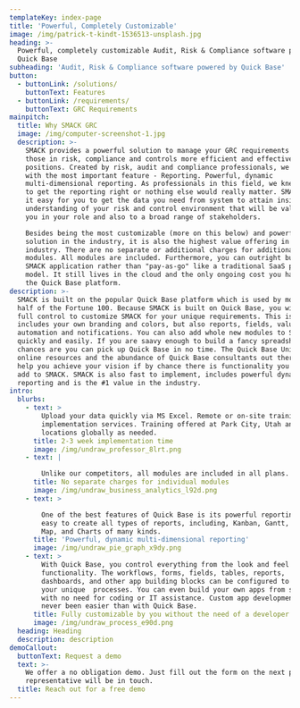 ```yaml
---
templateKey: index-page
title: 'Powerful, Completely Customizable'
image: /img/patrick-t-kindt-1536513-unsplash.jpg
heading: >-
  Powerful, completely customizable Audit, Risk & Compliance software powered by
  Quick Base
subheading: 'Audit, Risk & Compliance software powered by Quick Base'
button:
  - buttonLink: /solutions/
    buttonText: Features
  - buttonLink: /requirements/
    buttonText: GRC Requirements
mainpitch:
  title: Why SMACK GRC
  image: /img/computer-screenshot-1.jpg
  description: >-
    SMACK provides a powerful solution to manage your GRC requirements making
    those in risk, compliance and controls more efficient and effective in their
    positions. Created by risk, audit and compliance professionals, we began
    with the most important feature - Reporting. Powerful, dynamic
    multi-dimensional reporting. As professionals in this field, we knew we had
    to get the reporting right or nothing else would really matter. SMACK makes
    it easy for you to get the data you need from system to attain insightful
    understanding of your risk and control environment that will be valuable to
    you in your role and also to a broad range of stakeholders. 

    Besides being the most customizable (more on this below) and powerful
    solution in the industry, it is also the highest value offering in the
    industry. There are no separate or additional charges for additional
    modules. All modules are included. Furthermore, you can outright buy the
    SMACK application rather than "pay-as-go" like a traditional SaaS pricing
    model. It still lives in the cloud and the only ongoing cost you have is for
    the Quick Base platform. 
description: >-
  SMACK is built on the popular Quick Base platform which is used by more than
  half of the Fortune 100. Because SMACK is built on Quick Base, you will have
  full control to customize SMACK for your unique requirements. This is not only
  includes your own branding and colors, but also reports, fields, values,
  automation and notifications. You can also add whole new modules to SMACK
  quickly and easily. If you are saavy enough to build a fancy spreadsheet,
  chances are you can pick up Quick Base in no time. The Quick Base University,
  online resources and the abundance of Quick Base consultants out there can
  help you achieve your vision if by chance there is functionality you want to
  add to SMACK. SMACK is also fast to implement, includes powerful dynamic
  reporting and is the #1 value in the industry. 
intro:
  blurbs:
    - text: >
        Upload your data quickly via MS Excel. Remote or on-site training and
        implementation services. Training offered at Park City, Utah and other
        locations globally as needed.
      title: 2-3 week implementation time
      image: /img/undraw_professor_8lrt.png
    - text: |

        Unlike our competitors, all modules are included in all plans.
      title: No separate charges for individual modules
      image: /img/undraw_business_analytics_l92d.png
    - text: >

        One of the best features of Quick Base is its powerful reporting. It is
        easy to create all types of reports, including, Kanban, Gantt, Calendar,
        Map, and Charts of many kinds.
      title: 'Powerful, dynamic multi-dimensional reporting'
      image: /img/undraw_pie_graph_x9dy.png
    - text: >
        With Quick Base, you control everything from the look and feel to the
        functionality. The workflows, forms, fields, tables, reports,
        dashboards, and other app building blocks can be configured to match
        your unique  processes. You can even build your own apps from scratch
        with no need for coding or IT assistance. Custom app development has
        never been easier than with Quick Base.
      title: Fully customizable by you without the need of a developer
      image: /img/undraw_process_e90d.png
  heading: Heading
  description: description
demoCallout:
  buttonText: Request a demo
  text: >-
    We offer a no obligation demo. Just fill out the form on the next page and a
    representative will be in touch.
  title: Reach out for a free demo
---
```


